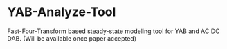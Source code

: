 # YAB-Analyze-Tool
Fast-Four-Transform based steady-state modeling tool for YAB and AC DC DAB. (Will be available once paper accepted)
